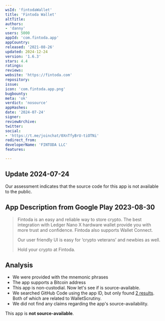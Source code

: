 ```yaml
---
wsId: 'fintodaWallet'
title: 'Fintoda Wallet'
altTitle: 
authors:
- 'danny'
users: 5000
appId: 'com.fintoda.app'
appCountry: 
released: '2021-08-26'
updated: 2024-12-24
version: '1.6.3'
stars: 4.4
ratings: 
reviews: 
website: 'https://fintoda.com'
repository: 
issue: 
icon: 'com.fintoda.app.png'
bugbounty: 
meta: 'ok'
verdict: 'nosource'
appHashes: 
date: '2024-07-24'
signer: 
reviewArchive: 
twitter: 
social:
- 'https://t.me/joinchat/0XnTfyBrU-tiOTNi'
redirect_from: 
developerName: 'FINTODA LLC'
features: 

---
```


## Update 2024-07-24

Our assessment indicates that the source code for this app is not available to the public.

## App Description from Google Play 2023-08-30

> Fintoda is an easy and reliable way to store crypto. The best integration with Ledger Nano X hardware wallet provide you with more trust and confidence. Fintoda also supports Wallet Connect.
>
> Our user friendly UI is easy for ‘crypto veterans’ and newbies as well.
>
> Hold your crypto at Fintoda.

## Analysis 

- We were provided with the mnemonic phrases 
- The app supports a Bitcoin address 
- This app is non-custodial. Now let's see if is source-available. 
- We searched GitHub Code using the app ID, but only found [2 results](https://github.com/search?q=com.fintoda.app&type=code). Both of which are related to WalletScrutiny.
- We did not find any claims regarding the app's source-availability.

This app is **not source-available**.

